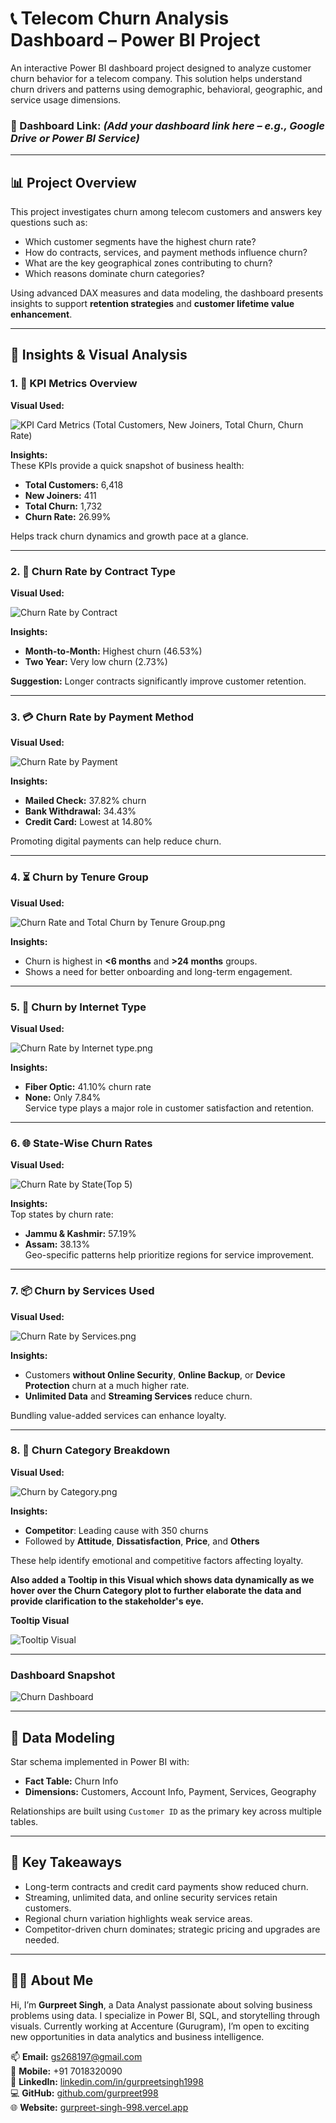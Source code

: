 
# 📞 Telecom Churn Analysis Dashboard – Power BI Project

An interactive Power BI dashboard project designed to analyze customer churn behavior for a telecom company. This solution helps understand churn drivers and patterns using demographic, behavioral, geographic, and service usage dimensions.

### 🔗 Dashboard Link: *(Add your dashboard link here – e.g., Google Drive or Power BI Service)*

---

## 📊 Project Overview

This project investigates churn among telecom customers and answers key questions such as:
- Which customer segments have the highest churn rate?
- How do contracts, services, and payment methods influence churn?
- What are the key geographical zones contributing to churn?
- Which reasons dominate churn categories?

Using advanced DAX measures and data modeling, the dashboard presents insights to support **retention strategies** and **customer lifetime value enhancement**.

---

## 🧠 Insights & Visual Analysis

### 1. 🧮 KPI Metrics Overview

**Visual Used:** 



![KPI Card Metrics (Total Customers, New Joiners, Total Churn, Churn Rate)](https://github.com/gurpreet998/Telecom-Churn-Analysis/blob/main/Images/KPIs.png)




**Insights:**  
These KPIs provide a quick snapshot of business health:
- **Total Customers:** 6,418  
- **New Joiners:** 411  
- **Total Churn:** 1,732  
- **Churn Rate:** 26.99%  

Helps track churn dynamics and growth pace at a glance.

---

### 2. 🔗 Churn Rate by Contract Type

**Visual Used:** 



![Churn Rate by Contract](https://github.com/gurpreet998/Telecom-Churn-Analysis/blob/main/Images/cr%20%20y%20contract.png)




**Insights:**  
- **Month-to-Month:** Highest churn (46.53%)  
- **Two Year:** Very low churn (2.73%)  

**Suggestion:** Longer contracts significantly improve customer retention.

---

### 3. 💳 Churn Rate by Payment Method

**Visual Used:** 



![`Churn Rate by Payment`](https://github.com/gurpreet998/Telecom-Churn-Analysis/blob/main/Images/cr%20payment.png)




**Insights:**  
- **Mailed Check:** 37.82% churn  
- **Bank Withdrawal:** 34.43%  
- **Credit Card:** Lowest at 14.80%  

Promoting digital payments can help reduce churn.

---

### 4. ⏳ Churn by Tenure Group

**Visual Used:** 


![`Churn Rate and Total Churn by Tenure Group.png`](https://github.com/gurpreet998/Telecom-Churn-Analysis/blob/main/Images/cr%20tenure.png)




**Insights:**  
- Churn is highest in **<6 months** and **>24 months** groups.  
- Shows a need for better onboarding and long-term engagement.

---

### 5. 📡 Churn by Internet Type

**Visual Used:** 



![`Churn Rate by Internet type.png`](https://github.com/gurpreet998/Telecom-Churn-Analysis/blob/main/Images/cr%20internet%20final.png)




**Insights:**  
- **Fiber Optic:** 41.10% churn rate  
- **None:** Only 7.84%  
Service type plays a major role in customer satisfaction and retention.

---

### 6. 🌐 State-Wise Churn Rates

**Visual Used:** 


![Churn Rate by State(Top 5)](https://github.com/gurpreet998/Telecom-Churn-Analysis/blob/main/Images/cr%20state.png)




**Insights:**  
Top states by churn rate:
- **Jammu & Kashmir:** 57.19%  
- **Assam:** 38.13%  
Geo-specific patterns help prioritize regions for service improvement.

---

### 7. 📦 Churn by Services Used

**Visual Used:** 



![`Churn Rate by Services.png`](https://github.com/gurpreet998/Telecom-Churn-Analysis/blob/main/Images/cr%20services.png)




**Insights:**  
- Customers **without Online Security**, **Online Backup**, or **Device Protection** churn at a much higher rate.  
- **Unlimited Data** and **Streaming Services** reduce churn.  

Bundling value-added services can enhance loyalty.

---

### 8. 📁 Churn Category Breakdown

**Visual Used:** 



![`Churn by Category.png`](https://github.com/gurpreet998/Telecom-Churn-Analysis/blob/main/Images/cr%20reason.png)




**Insights:**  
- **Competitor**: Leading cause with 350 churns  
- Followed by **Attitude**, **Dissatisfaction**, **Price**, and **Others**  

These help identify emotional and competitive factors affecting loyalty.

**Also added a Tooltip in this Visual which shows data dynamically as we hover over the Churn Category plot to further elaborate the data and provide clarification to the stakeholder's eye.**

**Tooltip Visual**



![Tooltip Visual](https://github.com/gurpreet998/Telecom-Churn-Analysis/blob/main/Images/cr%20tooltip.png)




---

### Dashboard Snapshot



![Churn Dashboard](https://github.com/gurpreet998/Telecom-Churn-Analysis/blob/main/Images/churn%20dashboard%20snapshot.png)




---

## 🧱 Data Modeling

Star schema implemented in Power BI with:

- **Fact Table:** Churn Info  
- **Dimensions:** Customers, Account Info, Payment, Services, Geography

Relationships are built using `Customer ID` as the primary key across multiple tables.

---

## 📌 Key Takeaways

- Long-term contracts and credit card payments show reduced churn.
- Streaming, unlimited data, and online security services retain customers.
- Regional churn variation highlights weak service areas.
- Competitor-driven churn dominates; strategic pricing and upgrades are needed.

---

## 🙋‍♂️ About Me

Hi, I’m **Gurpreet Singh**, a Data Analyst passionate about solving business problems using data. I specialize in Power BI, SQL, and storytelling through visuals. Currently working at Accenture (Gurugram), I’m open to exciting new opportunities in data analytics and business intelligence.

📫 **Email:** gs268197@gmail.com  
📱 **Mobile:** +91 7018320090  
🔗 **LinkedIn:** [linkedin.com/in/gurpreetsingh1998](https://linkedin.com/in/gurpreetsingh1998)  
💻 **GitHub:** [github.com/gurpreet998](https://github.com/gurpreet998)  
🌐 **Website:** [gurpreet-singh-998.vercel.app](https://gurpreet-singh-998.vercel.app)
